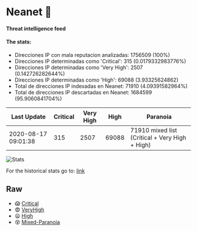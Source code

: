 # Neanet :hocho:
#### Threat intelligence feed
#### The stats:

- Direcciones IP con mala reputacion analizadas: 1756509 (100%)
- Direcciones IP determinadas como 'Critical':  315 (0.0179332983776%)
- Direcciones IP determinadas como 'Very High':  2507 (0.142726282644%)
- Direcciones IP determinadas como 'High':  69088 (3.93325624862)
- Total de direcciones IP indexadas en Neanet:  71910 (4.09391582964%)
- Total de direcciones IP descartadas en Neanet:  1684599 (95.9060841704%)

| Last Update | Critical | Very High | High | Paranoia |
| --- | --- | --- | --- | --- |
| 2020-08-17 09:01:38 | 315 | 2507 | 69088 | 71910 mixed list (Critical + Very High + High)|

![Stats](https://docs.google.com/spreadsheets/d/e/2PACX-1vSnaNMIXVabIpDJjufMlzH7poXnshF3mgd8Is1g9ytUEzVsP5my4Trn8f-xkoLLQ38xpL3HtmUexLo6/pubchart?oid=501124687&format=image)

For the historical stats go to: [link](/stats.csv)
## Raw
- :scream: [Critical](https://raw.githubusercontent.com/JavaGarcia/Neanet/master/blacklists/neanet_critical.txt)
- :fearful: [VeryHigh](https://raw.githubusercontent.com/JavaGarcia/Neanet/master/blacklists/neanet_veryHigh.txtt)
- :frowning: [High](https://raw.githubusercontent.com/JavaGarcia/Neanet/master/blacklists/neanet_high.txt)
- :dizzy_face: [Mixed-Paranoia](https://raw.githubusercontent.com/JavaGarcia/Neanet/master/blacklists/neanet_all.txt)



















































































































































































































































